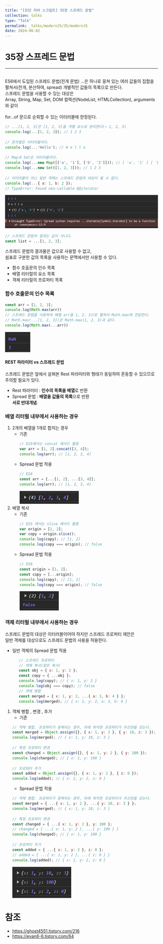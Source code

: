 ```yaml
---
title: "[모던 자바 스크립트] 35장 스프레드 문법"
collection: talks
type: "Talk"
permalink: _talks/modernJS/35/modernJS
date: 2024-06-02
---
```


# 35장 스프레드 문법

---

<br> ES6에서 도입된 스프레드 문법(전개 문법) ...은 하나로 뭉쳐 있는 여러 값들의 집합을 펼쳐서(전개, 분산하여, spread) 개별적인 값들의 목록으로 만든다. 
<br> 스프레드 문법을 사용할 수 있는 대상은 
<br> Array, String, Map, Set, DOM 컬렉션(NodeList, HTMLCollection), arguments와 같이  
<br> for...of 문으로 순회할 수 있는 이터러블에 한정된다.

```javascript
// ...[1, 2, 3]은 [1, 2, 3]을 개별 요소로 분리한다(→ 1, 2, 3)
console.log(...[1, 2, 3]); // 1 2 3

// 문자열은 이터러블이다.
console.log(...'Hello'); // H e l l o

// Map과 Set은 이터러블이다.
console.log(...new Map([['a', '1'], ['b', '2']])); // [ 'a', '1' ] [ 'b', '2' ]
console.log(...new Set([1, 2, 3])); // 1 2 3

// 이터러블이 아닌 일반 객체는 스프레드 문법의 대상이 될 수 없다.
console.log(...{ a: 1, b: 2 });
// TypeError: Found non-callable @@iterator
```
![img_1.png](img_1.png)


```javascript
// 스프레드 문법의 결과는 값이 아니다.
const list = ...[1, 2, 3];
```
스프레드 문법의 결과물은 값으로 사용할 수 없고,
<br> 쉼표로 구분한 값의 목록을 사용하는 문맥에서만 사용할 수 있다.
- 함수 호출문의 인수 목록
- 배열 리터럴의 요소 목록
- 객체 리터럴의 프로퍼티 목록

### 함수 호출문의 인수 목록
```javascript
const arr = [1, 2, 3];
console.log(Math.max(arr))
// 스프레드 문법을 사용하여 배열 arr을 1, 2, 3으로 펼쳐서 Math.max에 전달한다.
// Math.max(...[1, 2, 3])은 Math.max(1, 2, 3)과 같다.
console.log(Math.max(...arr))
```
![img.png](img.png)

#### REST 파라미터 vs 스프레드 문법
스프레드 문법은 앞에서 살펴본 Rest 파라미터와 형태가 동일하여 혼동할 수 있으므로 주의할 필요가 있다.
- Rest 파라미터 : **인수의 목록을 배열**로 반환 
- Spread 문법 :  **배열을 값들의 목록**으로 반환 <br>
**서로 반대개념**.

### 배열 리터럴 내부에서 사용하는 경우
1. 2개의 배열을 1개로 합치는 경우
   - 기존
     ```javascript
     // ES5에서는 concat 메서드 활용
     var arr = [1, 2].concat([3, 4]);
     console.log(arr); // [1, 2, 3, 4]
     ```
   - Spread 문법 적용
     ```javascript
     // ES6
     const arr = [...[1, 2], ...[3, 4]];
     console.log(arr); // [1, 2, 3, 4]
     ```
     ![img_3.png](img_3.png)
2. 배열 복사
   - 기존
      ```javascript
      // ES5 에서는 slice 메서드 활용
      var origin = [1, 2];
      var copy = origin.slice();
      console.log(copy); // [1, 2]
      console.log(copy === origin); // false
      ```
   - Spread 문법 적용
      ```javascript
      // ES6
      const origin = [1, 2];
      const copy = [...origin];
      console.log(copy); // [1, 2]
      console.log(copy === origin); // false
      ```
     ![img_5.png](img_5.png)
### 객체 리터럴 내부에서 사용하는 경우
스프레드 문법의 대상은 이터러블이어야 하지만 스프레드 프로퍼티 제안은 
<br>일반 객체를 대상으로도 스프레드 문법의 사용을 허용한다.
 - 일반 객체의 Spread 문법 적용
    ```javascript
       // 스프레드 프로퍼티
       // 객체 복사(얕은 복사)
       const obj = { x: 1, y: 2 };
       const copy = { ...obj };
       console.log(copy); // { x: 1, y: 2 }
       console.log(obj === copy); // false
       // 객체 병합
       const merged = { x: 1, y: 2, ...{ a: 3, b: 4 } };
       console.log(merged); // { x: 1, y: 2, a: 3, b: 4 }
     ```
1. 객체 병합 , 변경 , 추가
    - 기존
    ```javascript
    // 객체 병합. 프로퍼티가 중복되는 경우, 뒤에 위치한 프로퍼티가 우선권을 갖는다.
    const merged = Object.assign({}, { x: 1, y: 2 }, { y: 10, z: 3 });
    console.log(merged); // { x: 1, y: 10, z: 3 }
    
    // 특정 프로퍼티 변경
    const changed = Object.assign({}, { x: 1, y: 2 }, { y: 100 });
    console.log(changed); // { x: 1, y: 100 }
    
    // 프로퍼티 추가
    const added = Object.assign({}, { x: 1, y: 2 }, { z: 0 });
    console.log(added); // { x: 1, y: 2, z: 0 }
    ```
    - Spread 문법 적용
    ```javascript
    // 객체 병합. 프로퍼티가 중복되는 경우, 뒤에 위치한 프로퍼티가 우선권을 갖는다.
    const merged = { ...{ x: 1, y: 2 }, ...{ y: 10, z: 3 } };
    console.log(merged); // { x: 1, y: 10, z: 3 }
    
    // 특정 프로퍼티 변경
    const changed = { ...{ x: 1, y: 2 }, y: 100 };
    // changed = { ...{ x: 1, y: 2 }, ...{ y: 100 } }
    console.log(changed); // { x: 1, y: 100 }
    
    // 프로퍼티 추가
    const added = { ...{ x: 1, y: 2 }, z: 0 };
    // added = { ...{ x: 1, y: 2 }, ...{ z: 0 } }
    console.log(added); // { x: 1, y: 2, z: 0 }
    ```
    ![img_6.png](img_6.png)
# 참조
- https://ghost4551.tistory.com/216
- https://evan6-6.tistory.com/64